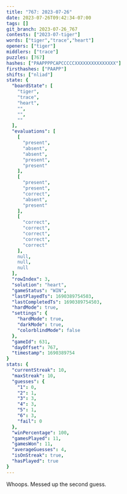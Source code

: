 ```yaml
---
title: "767: 2023-07-26"
date: 2023-07-26T09:42:34-07:00
tags: []
git_branch: 2023-07-26_767
contests: ["2023-07-tiger"]
words: ["tiger","trace","heart"]
openers: ["tiger"]
middlers: ["trace"]
puzzles: [767]
hashes: ["PAAPPPPCAPCCCCCXXXXXXXXXXXXXXX"]
firsthashes: ["PAAPP"]
shifts: ["nliad"]
state: {
  "boardState": [
    "tiger",
    "trace",
    "heart",
    "",
    "",
    ""
  ],
  "evaluations": [
    [
      "present",
      "absent",
      "absent",
      "present",
      "present"
    ],
    [
      "present",
      "present",
      "correct",
      "absent",
      "present"
    ],
    [
      "correct",
      "correct",
      "correct",
      "correct",
      "correct"
    ],
    null,
    null,
    null
  ],
  "rowIndex": 3,
  "solution": "heart",
  "gameStatus": "WIN",
  "lastPlayedTs": 1690389754503,
  "lastCompletedTs": 1690389754503,
  "hardMode": true,
  "settings": {
    "hardMode": true,
    "darkMode": true,
    "colorblindMode": false
  },
  "gameId": 631,
  "dayOffset": 767,
  "timestamp": 1690389754
}
stats: {
  "currentStreak": 10,
  "maxStreak": 10,
  "guesses": {
    "1": 0,
    "2": 1,
    "3": 3,
    "4": 3,
    "5": 1,
    "6": 3,
    "fail": 0
  },
  "winPercentage": 100,
  "gamesPlayed": 11,
  "gamesWon": 11,
  "averageGuesses": 4,
  "isOnStreak": true,
  "hasPlayed": true
}
---
```

<!-- more -->
Whoops. Messed up the second guess. 
